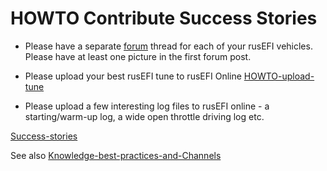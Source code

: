 # HOWTO Contribute Success Stories

* Please have a separate [forum](https://rusefi.com/forum) thread for each of your rusEFI vehicles. Please have at least one picture in the first forum post.

* Please upload your best rusEFI tune to rusEFI Online [HOWTO-upload-tune](HOWTO-upload-tune)

* Please upload a few interesting log files to rusEFI online - a starting/warm-up log, a wide open throttle driving log etc.

[Success-stories](Success-stories)

See also [Knowledge-best-practices-and-Channels](Knowledge-best-practices-and-Channels)
